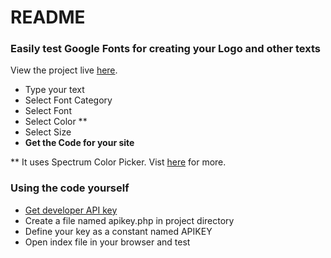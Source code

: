 # README #

### Easily test Google Fonts for creating your Logo and other texts ###

View the project live [here](http://bdwebdev.com/google_fonts_test/).

- Type your text
- Select Font Category
- Select Font
- Select Color **
- Select Size
- **Get the Code for your site**

** It uses Spectrum Color Picker. Vist [here](https://bgrins.github.io/spectrum/) for more.

### Using the code yourself ###
- [Get developer API key](https://developers.google.com/fonts/docs/developer_api)
- Create a file named apikey.php in project directory
- Define your key as a constant named APIKEY
- Open index file in your browser and test